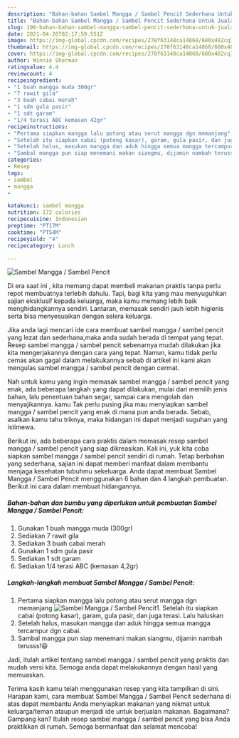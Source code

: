 ```yaml
---
description: "Bahan-bahan Sambel Mangga / Sambel Pencit Sederhana Untuk Jualan"
title: "Bahan-bahan Sambel Mangga / Sambel Pencit Sederhana Untuk Jualan"
slug: 198-bahan-bahan-sambel-mangga-sambel-pencit-sederhana-untuk-jualan
date: 2021-04-26T02:17:59.551Z
image: https://img-global.cpcdn.com/recipes/278f63148ca14868/680x482cq70/sambel-mangga-sambel-pencit-foto-resep-utama.jpg
thumbnail: https://img-global.cpcdn.com/recipes/278f63148ca14868/680x482cq70/sambel-mangga-sambel-pencit-foto-resep-utama.jpg
cover: https://img-global.cpcdn.com/recipes/278f63148ca14868/680x482cq70/sambel-mangga-sambel-pencit-foto-resep-utama.jpg
author: Winnie Sherman
ratingvalue: 4.4
reviewcount: 4
recipeingredient:
- "1 buah mangga muda 300gr"
- "7 rawit gila"
- "3 buah cabai merah"
- "1 sdm gula pasir"
- "1 sdt garam"
- "1/4 terasi ABC kemasan 42gr"
recipeinstructions:
- "Pertama siapkan mangga lalu potong atau serut mangga dgn memanjang"
- "Setelah itu siapkan cabai (potong kasar), garam, gula pasir, dan juga terasi. Lalu haluskan"
- "Setelah halus, masukan mangga dan aduk hingga semua mangga tercampur dgn cabai."
- "Sambal mangga pun siap menemani makan siangmu, dijamin nambah terusss!😆"
categories:
- Resep
tags:
- sambel
- mangga
- 

katakunci: sambel mangga  
nutrition: 172 calories
recipecuisine: Indonesian
preptime: "PT17M"
cooktime: "PT54M"
recipeyield: "4"
recipecategory: Lunch

---
```



![Sambel Mangga / Sambel Pencit](https://img-global.cpcdn.com/recipes/278f63148ca14868/680x482cq70/sambel-mangga-sambel-pencit-foto-resep-utama.jpg)

Di era  saat ini , kita memang dapat membeli makanan praktis tanpa perlu repot membuatnya terlebih dahulu. Tapi, bagi kita yang mau menyuguhkan sajian eksklusif kepada keluarga, maka kamu memang lebih baik menghidangkannya sendiri. Lantaran, memasak sendiri jauh lebih higienis serta bisa menyesuaikan dengan selera keluarga.

Jika anda lagi mencari ide cara membuat sambel mangga / sambel pencit yang lezat dan sederhana,maka anda sudah berada di tempat yang tepat. Resep sambel mangga / sambel pencit  sebenarnya mudah dilakukan jika kita mengerjakannya dengan cara yang tepat. Namun, kamu tidak perlu cemas akan gagal dalam melakukannya 
sebab di artikel ini kami akan mengulas sambel mangga / sambel pencit dengan cermat.  



Nah untuk kamu yang ingin memasak sambel mangga / sambel pencit yang enak, ada beberapa langkah yang dapat dilakukan, mulai dari memilih jenis bahan, lalu penentuan bahan segar, sampai cara mengolah dan menyajikannya. kamu Tak perlu pusing jika mau menyiapkan sambel mangga / sambel pencit yang enak di mana pun anda berada. Sebab, asalkan kamu  tahu triknya, maka hidangan ini dapat menjadi suguhan yang istimewa.

Berikut ini, ada beberapa cara praktis  dalam memasak resep sambel mangga / sambel pencit yang siap dikreasikan. Kali ini, yuk kita coba siapkan sambel mangga / sambel pencit sendiri di rumah. Tetap berbahan yang sederhana, sajian ini dapat memberi manfaat dalam membantu menjaga kesehatan tubuhmu sekeluarga. Anda dapat membuat Sambel Mangga / Sambel Pencit menggunakan 6 bahan dan 4 langkah pembuatan. Berikut ini cara dalam membuat hidangannya.

<!--inarticleads1-->

##### Bahan-bahan dan bumbu yang diperlukan untuk pembuatan Sambel Mangga / Sambel Pencit:

1. Gunakan 1 buah mangga muda (300gr)
1. Sediakan 7 rawit gila
1. Sediakan 3 buah cabai merah
1. Gunakan 1 sdm gula pasir
1. Sediakan 1 sdt garam
1. Sediakan 1/4 terasi ABC (kemasan 4,2gr)




<!--inarticleads2-->

##### Langkah-langkah membuat Sambel Mangga / Sambel Pencit:

1. Pertama siapkan mangga lalu potong atau serut mangga dgn memanjang
<img src="https://img-global.cpcdn.com/steps/a7795a6999b00abf/160x128cq70/sambel-mangga-sambel-pencit-langkah-memasak-1-foto.jpg" alt="Sambel Mangga / Sambel Pencit">1. Setelah itu siapkan cabai (potong kasar), garam, gula pasir, dan juga terasi. Lalu haluskan
1. Setelah halus, masukan mangga dan aduk hingga semua mangga tercampur dgn cabai.
1. Sambal mangga pun siap menemani makan siangmu, dijamin nambah terusss!😆




Jadi, itulah artikel tentang  sambel mangga / sambel pencit  yang praktis dan mudah versi kita. Semoga anda dapat melakukannya dengan hasil yang memuaskan. 

Terima kasih kamu telah menggunakan resep yang kita tampilkan di sini. Harapan kami, cara membuat  Sambel Mangga / Sambel Pencit sederhana di atas dapat membantu Anda menyiapkan makanan yang nikmat untuk keluarga/teman ataupun menjadi ide untuk berjualan makanan. Bagaimana? Gampang kan? Itulah resep sambel mangga / sambel pencit yang bisa Anda praktikkan di rumah. Semoga bermanfaat dan selamat mencoba!

